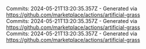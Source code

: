 Commits: 2024-05-21T13:20:35.357Z - Generated via https://github.com/marketplace/actions/artificial-grass
<br>
Commits: 2024-05-21T13:20:35.357Z - Generated via https://github.com/marketplace/actions/artificial-grass
<br>
Commits: 2024-05-21T13:20:35.357Z - Generated via https://github.com/marketplace/actions/artificial-grass
<br>
